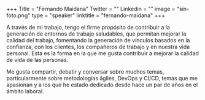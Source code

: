 +++
Title = "Fernando Maidana"
Twitter = ""
Linkedin = ""
image = "sin-foto.png"
type = "speaker"
linktitle = "fernando-maidana"
+++

A través de mi trabajo, tengo el firme propósito de contribuir a la generación de entornos de trabajo saludables, que permitan mejorar la calidad del trabajo, fomentando la generación de vínculos basados en la confianza, con los clientes, los compañeros de trabajo y en nuestra vida personal. Esta es la forma en la que me gusta contribuir a mejorar la calidad de vida de las personas.

Me gusta compartir, debatir y conversar sobre muchos temas, particularmente sobre metodologías ágiles, DevOps y CI/CD, temas que me apasionan y a los que he estado dedicado desde hace un par de años en el ámbito laboral.
